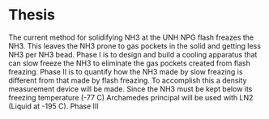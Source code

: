 # Thesis

The current method for solidifying NH3 at the UNH NPG flash freazes the NH3. This leaves the NH3 prone to gas pockets in the solid and getting less NH3 per NH3 bead. Phase I is to design and build a cooling apparatus that can slow freeze the NH3 to eliminate the gas pockets created from flash freazing. Phase II is to quantify how the NH3 made by slow freazing is different from that made by flash freazing. To accomplish this a density measurement device will be made. Since the NH3 must be kept below its freezing temperature (-77 C) Archamedes principal will be used with LN2 (Liquid at -195 C). Phase III 

